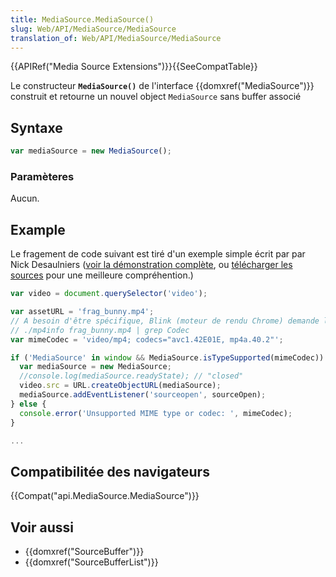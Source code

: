 ```yaml
---
title: MediaSource.MediaSource()
slug: Web/API/MediaSource/MediaSource
translation_of: Web/API/MediaSource/MediaSource
---
```

{{APIRef("Media Source Extensions")}}{{SeeCompatTable}}

Le constructeur **`MediaSource()`** de l'interface {{domxref("MediaSource")}} construit et retourne un nouvel object `MediaSource` sans buffer associé

## Syntaxe

```js
var mediaSource = new MediaSource();
```

### Paramèteres

Aucun.

## Example

Le fragement de code suivant est tiré d'un exemple simple écrit par par Nick Desaulniers ([voir la démonstration complète](http://nickdesaulniers.github.io/netfix/demo/bufferAll.html), ou [télécharger les sources](https://github.com/nickdesaulniers/netfix/blob/gh-pages/demo/bufferAll.html) pour une meilleure compréhention.)

```js
var video = document.querySelector('video');

var assetURL = 'frag_bunny.mp4';
// A besoin d'être spécifique, Blink (moteur de rendu Chrome) demande le codec
// ./mp4info frag_bunny.mp4 | grep Codec
var mimeCodec = 'video/mp4; codecs="avc1.42E01E, mp4a.40.2"';

if ('MediaSource' in window && MediaSource.isTypeSupported(mimeCodec)) {
  var mediaSource = new MediaSource;
  //console.log(mediaSource.readyState); // "closed"
  video.src = URL.createObjectURL(mediaSource);
  mediaSource.addEventListener('sourceopen', sourceOpen);
} else {
  console.error('Unsupported MIME type or codec: ', mimeCodec);
}

...
```

## Compatibilitée des navigateurs

{{Compat("api.MediaSource.MediaSource")}}

## Voir aussi

- {{domxref("SourceBuffer")}}
- {{domxref("SourceBufferList")}}
